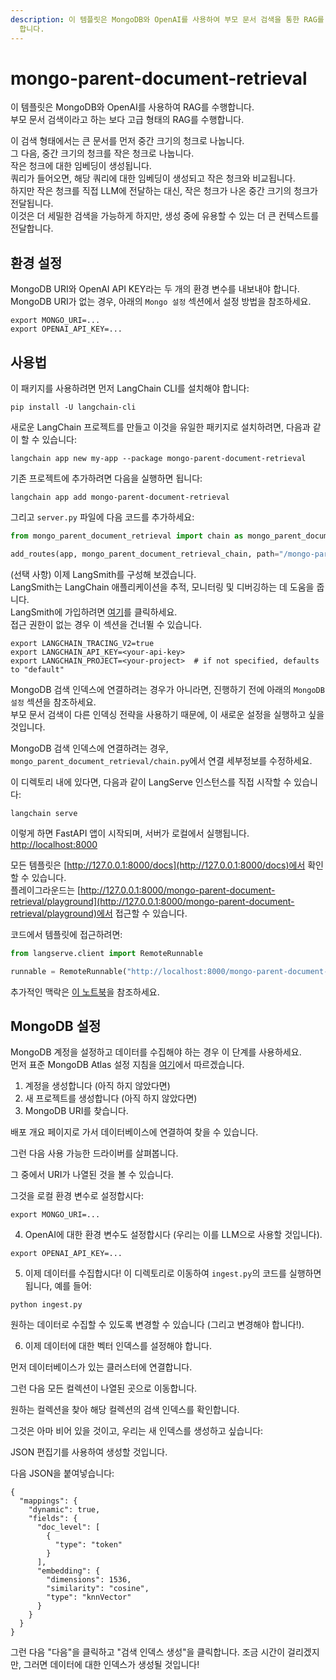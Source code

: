 ```yaml
---
description: 이 템플릿은 MongoDB와 OpenAI를 사용하여 부모 문서 검색을 통한 RAG를 수행합니다. 더 정교한 검색을 가능하게
  합니다.
---
```


# mongo-parent-document-retrieval

이 템플릿은 MongoDB와 OpenAI를 사용하여 RAG를 수행합니다.  
부모 문서 검색이라고 하는 보다 고급 형태의 RAG를 수행합니다.

이 검색 형태에서는 큰 문서를 먼저 중간 크기의 청크로 나눕니다.  
그 다음, 중간 크기의 청크를 작은 청크로 나눕니다.  
작은 청크에 대한 임베딩이 생성됩니다.  
쿼리가 들어오면, 해당 쿼리에 대한 임베딩이 생성되고 작은 청크와 비교됩니다.  
하지만 작은 청크를 직접 LLM에 전달하는 대신, 작은 청크가 나온 중간 크기의 청크가 전달됩니다.  
이것은 더 세밀한 검색을 가능하게 하지만, 생성 중에 유용할 수 있는 더 큰 컨텍스트를 전달합니다.

## 환경 설정

MongoDB URI와 OpenAI API KEY라는 두 개의 환경 변수를 내보내야 합니다.  
MongoDB URI가 없는 경우, 아래의 `Mongo 설정` 섹션에서 설정 방법을 참조하세요.

```shell
export MONGO_URI=...
export OPENAI_API_KEY=...
```


## 사용법

이 패키지를 사용하려면 먼저 LangChain CLI를 설치해야 합니다:

```shell
pip install -U langchain-cli
```


새로운 LangChain 프로젝트를 만들고 이것을 유일한 패키지로 설치하려면, 다음과 같이 할 수 있습니다:

```shell
langchain app new my-app --package mongo-parent-document-retrieval
```


기존 프로젝트에 추가하려면 다음을 실행하면 됩니다:

```shell
langchain app add mongo-parent-document-retrieval
```


그리고 `server.py` 파일에 다음 코드를 추가하세요:
```python
from mongo_parent_document_retrieval import chain as mongo_parent_document_retrieval_chain

add_routes(app, mongo_parent_document_retrieval_chain, path="/mongo-parent-document-retrieval")
```


(선택 사항) 이제 LangSmith를 구성해 보겠습니다.  
LangSmith는 LangChain 애플리케이션을 추적, 모니터링 및 디버깅하는 데 도움을 줍니다.  
LangSmith에 가입하려면 [여기](https://smith.langchain.com/)를 클릭하세요.  
접근 권한이 없는 경우 이 섹션을 건너뛸 수 있습니다.

```shell
export LANGCHAIN_TRACING_V2=true
export LANGCHAIN_API_KEY=<your-api-key>
export LANGCHAIN_PROJECT=<your-project>  # if not specified, defaults to "default"
```


MongoDB 검색 인덱스에 연결하려는 경우가 아니라면, 진행하기 전에 아래의 `MongoDB 설정` 섹션을 참조하세요.  
부모 문서 검색이 다른 인덱싱 전략을 사용하기 때문에, 이 새로운 설정을 실행하고 싶을 것입니다.

MongoDB 검색 인덱스에 연결하려는 경우, `mongo_parent_document_retrieval/chain.py`에서 연결 세부정보를 수정하세요.

이 디렉토리 내에 있다면, 다음과 같이 LangServe 인스턴스를 직접 시작할 수 있습니다:

```shell
langchain serve
```


이렇게 하면 FastAPI 앱이 시작되며, 서버가 로컬에서 실행됩니다.  
[http://localhost:8000](http://localhost:8000)

모든 템플릿은 [http://127.0.0.1:8000/docs](http://127.0.0.1:8000/docs)에서 확인할 수 있습니다.  
플레이그라운드는 [http://127.0.0.1:8000/mongo-parent-document-retrieval/playground](http://127.0.0.1:8000/mongo-parent-document-retrieval/playground)에서 접근할 수 있습니다.  

코드에서 템플릿에 접근하려면:

```python
from langserve.client import RemoteRunnable

runnable = RemoteRunnable("http://localhost:8000/mongo-parent-document-retrieval")
```


추가적인 맥락은 [이 노트북](https://colab.research.google.com/drive/1cr2HBAHyBmwKUerJq2if0JaNhy-hIq7I#scrollTo=TZp7_CBfxTOB)을 참조하세요.

## MongoDB 설정

MongoDB 계정을 설정하고 데이터를 수집해야 하는 경우 이 단계를 사용하세요.  
먼저 표준 MongoDB Atlas 설정 지침을 [여기](https://www.mongodb.com/docs/atlas/getting-started/)에서 따르겠습니다.

1. 계정을 생성합니다 (아직 하지 않았다면)
2. 새 프로젝트를 생성합니다 (아직 하지 않았다면)
3. MongoDB URI를 찾습니다.

배포 개요 페이지로 가서 데이터베이스에 연결하여 찾을 수 있습니다.

그런 다음 사용 가능한 드라이버를 살펴봅니다.

그 중에서 URI가 나열된 것을 볼 수 있습니다.

그것을 로컬 환경 변수로 설정합시다:

```shell
export MONGO_URI=...
```


4. OpenAI에 대한 환경 변수도 설정합시다 (우리는 이를 LLM으로 사용할 것입니다).

```shell
export OPENAI_API_KEY=...
```


5. 이제 데이터를 수집합시다! 이 디렉토리로 이동하여 `ingest.py`의 코드를 실행하면 됩니다, 예를 들어:

```shell
python ingest.py
```


원하는 데이터로 수집할 수 있도록 변경할 수 있습니다 (그리고 변경해야 합니다!).

6. 이제 데이터에 대한 벡터 인덱스를 설정해야 합니다.

먼저 데이터베이스가 있는 클러스터에 연결합니다.

그런 다음 모든 컬렉션이 나열된 곳으로 이동합니다.

원하는 컬렉션을 찾아 해당 컬렉션의 검색 인덱스를 확인합니다.

그것은 아마 비어 있을 것이고, 우리는 새 인덱스를 생성하고 싶습니다:

JSON 편집기를 사용하여 생성할 것입니다.

다음 JSON을 붙여넣습니다:

```text
{
  "mappings": {
    "dynamic": true,
    "fields": {
      "doc_level": [
        {
          "type": "token"
        }
      ],
      "embedding": {
        "dimensions": 1536,
        "similarity": "cosine",
        "type": "knnVector"
      }
    }
  }
}
```


그런 다음 "다음"을 클릭하고 "검색 인덱스 생성"을 클릭합니다. 조금 시간이 걸리겠지만, 그러면 데이터에 대한 인덱스가 생성될 것입니다!